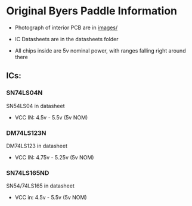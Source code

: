 # Original Byers Paddle Information

* Photograph of interior PCB are in [images/](images/)

* IC Datasheets are in the datasheets folder

* All chips inside are 5v nominal power, with ranges falling right around there

## ICs:

### SN74LS04N

SN54LS04 in datasheet 
* VCC IN: 4.5v - 5.5v (5v NOM)

### DM74LS123N

DM74LS123 in datasheet
* VCC IN: 4.75v - 5.25v (5v NOM)

### SN74LS165ND

SN54/74LS165 in datasheet
* VCC in: 4.5v - 5.5v (5v NOM)